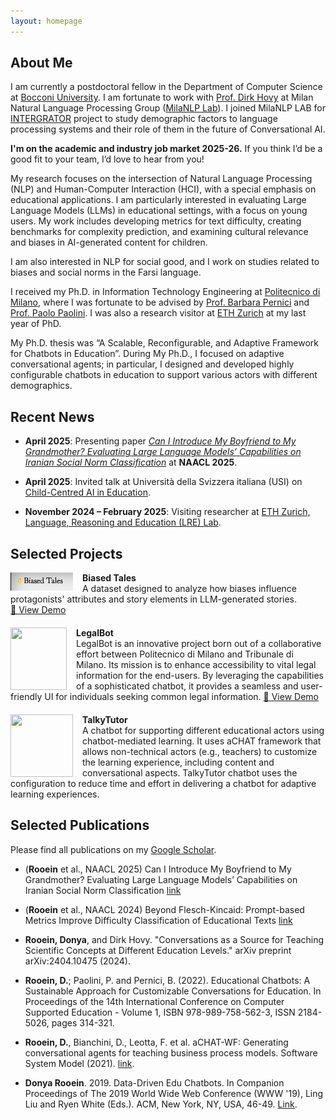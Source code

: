 ```yaml
---
layout: homepage
---
```


## About Me

I am currently a postdoctoral fellow in the Department of Computer Science at [Bocconi University](https://www.unibocconi.it/). I am fortunate to work with [Prof. Dirk Hovy](https://milanlproc.github.io/authors/1_dirk_hovy/) at Milan Natural Language Processing Group ([MilaNLP Lab](https://milanlproc.github.io/#about)). I joined MilaNLP LAB for [INTERGRATOR](https://milanlproc.github.io/project/integrator/) project to study demographic factors to language processing systems and their role of them in the future of Conversational AI. 
<p>
    <b>I'm on the academic and industry job market 2025-26.</b> If you think I’d be a good fit to your team, I’d love to hear from you!
</p>
<p>
My research focuses on the intersection of Natural Language Processing (NLP) and Human-Computer Interaction (HCI), with a special emphasis on educational applications. I am particularly interested in evaluating Large Language Models (LLMs) in educational settings, with a focus on young users. My work includes developing metrics for text difficulty, creating benchmarks for complexity prediction, and examining cultural relevance and biases in AI-generated content for children.

I am also interested in NLP for social good, and I work on studies related to biases and social norms in the Farsi language.
</p>


 I received my Ph.D. in Information Technology Engineering at [Politecnico di Milano](https://www.polimi.it/), where I was fortunate to be advised by [Prof. Barbara Pernici](https://pernici.faculty.polimi.it/) and [Prof. Paolo Paolini](https://www.deib.polimi.it/eng/people/details/60294). I was also a research visitor at [ETH Zurich](https://ethz.ch/en.html) at my last year of PhD. 
 
  My Ph.D. thesis was “A Scalable, Reconfigurable, and Adaptive Framework for Chatbots in Education”. During My Ph.D., I focused on adaptive conversational agents; in particular, I designed and developed highly configurable chatbots in education to support various actors with different demographics.

## Recent News

- **April 2025**: Presenting paper *[Can I Introduce My Boyfriend to My Grandmother? Evaluating Large Language Models’ Capabilities on Iranian Social Norm Classification](https://arxiv.org/abs/2406.09123)* at **NAACL 2025**.

- **April 2025**: Invited talk at Università della Svizzera italiana (USI) on [Child-Centred AI in Education](https://www.usi.ch/en/feeds/31424).
- **November 2024 – February 2025**: Visiting researcher at [ETH Zurich, Language, Reasoning and Education (LRE) Lab](https://lre.inf.ethz.ch/).




## Selected Projects

<div style="margin-bottom: 20px;">
  <img align="left" width="100" src="files/project-bias.png" style="margin-right: 15px;"/>
  <strong>Biased Tales</strong><br/>
  <span>A dataset designed to analyze how biases influence protagonists' attributes and story elements in LLM-generated stories.</span><br/>
  <a href="files/biased-tales-demo/index.html" target="_blank">🚀 View Demo</a>
  <br clear="left"/>
</div>

<div style="margin-bottom: 20px;">
  <img align="left" width="90" height="100" src="files/project-BT.jpg" style="margin-right: 15px;"/>
  <strong>LegalBot</strong><br/>
  <span>LegalBot is an innovative project born out of a collaborative effort between Politecnico di Milano and Tribunale di Milano. Its mission is to enhance accessibility to vital legal information for the end-users. By leveraging the capabilities of a sophisticated chatbot, it provides a seamless and user-friendly UI for individuals seeking common legal information.</span>
  <a href="https://legalbot.i3lab.group/" target="_blank">🚀 View Demo</a>
  <br clear="left"/>
</div>

<div style="margin-bottom: 20px;">
  <img align="left" width="100" height="100" src="files/project-TT.png" style="margin-right: 15px;"/>
  <strong>TalkyTutor</strong><br/>
  <span>A chatbot for supporting different educational actors using chatbot-mediated learning. It uses aCHAT framework that allows non-technical actors (e.g., teachers) to customize the learning experience, including content and conversational aspects. TalkyTutor chatbot uses the configuration to reduce time and effort in delivering a chatbot for adaptive learning experiences. </span>
  <br clear="left"/>
</div>



## Selected Publications
Please find all publications on my [Google Scholar](https://scholar.google.com/citations?user=1iRLeoMAAAAJ&hl=en).
- (**Rooein** et al., NAACL 2025) Can I Introduce My Boyfriend to My Grandmother? Evaluating Large Language Models’ Capabilities on Iranian Social Norm Classification [link](https://arxiv.org/abs/2406.09123) 

- (**Rooein** et al., NAACL 2024) Beyond Flesch-Kincaid: Prompt-based Metrics Improve Difficulty Classification of Educational Texts [link](https://aclanthology.org/2024.bea-1.5) 

- **Rooein, Donya**, and Dirk Hovy. "Conversations as a Source for Teaching Scientific Concepts at Different Education Levels." arXiv preprint arXiv:2404.10475 (2024).

- **Rooein, D.**; Paolini, P. and Pernici, B. (2022). Educational Chatbots: A Sustainable Approach for Customizable Conversations for Education.  In Proceedings of the 14th International Conference on Computer Supported Education - Volume 1, ISBN 978-989-758-562-3, ISSN 2184-5026, pages 314-321.

- **Rooein, D.**, Bianchini, D., Leotta, F. et al. aCHAT-WF: Generating conversational agents for teaching business process models. Software System Model (2021). [link](https://doi.org/10.1007/s10270-021-00925-7).


- **Donya Rooein**. 2019. Data-Driven Edu Chatbots. In Companion Proceedings of The 2019 World Wide Web Conference (WWW '19), Ling Liu and Ryen White (Eds.). ACM, New York, NY, USA, 46-49. 
[Link](https://doi.org/10.1145/3308560.3314191).


